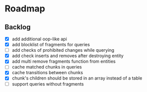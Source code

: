 # Roadmap

## Backlog

- [x] add additional oop-like api
- [x] add blocklist of fragments for queries
- [ ] add checks of prohibited changes while querying
- [x] add check inserts and removes after destroying entity
- [x] add multi remove fragments function from entities
- [ ] cache matched chunks in queries
- [x] cache transitions between chunks
- [x] chunk's children should be stored in an array instead of a table
- [ ] support queries without fragments